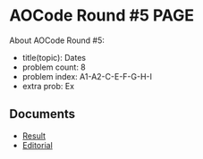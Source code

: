 # AOCode Round #5 PAGE

About AOCode Round #5:

- title(topic): Dates
- problem count: 8
- problem index: A1-A2-C-E-F-G-H-I
- extra prob: Ex

## Documents

- [Result](result.html)
- [Editorial](editorial.html)
